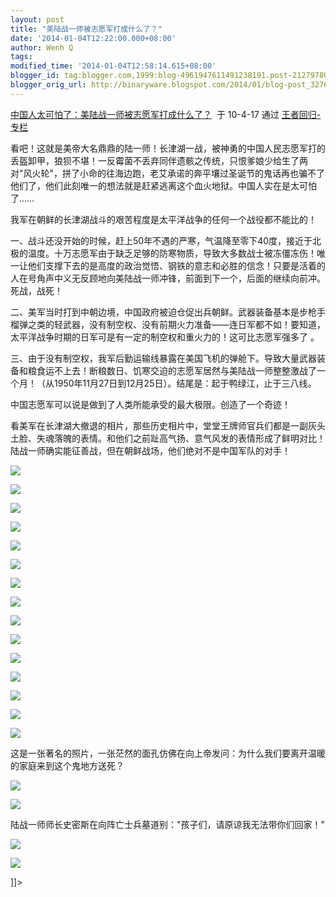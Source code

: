 ```yaml
---
layout: post
title: "美陆战一师被志愿军打成什么了？"
date: '2014-01-04T12:22:00.000+08:00'
author: Wenh Q
tags:
modified_time: '2014-01-04T12:58:14.615+08:00'
blogger_id: tag:blogger.com,1999:blog-4961947611491238191.post-212797808507246589
blogger_orig_url: http://binaryware.blogspot.com/2014/01/blog-post_3276.html
---
```

[中国人太可怕了：美陆战一师被志愿军打成什么了？](http://blog.china.com/u/060604/863/201004/6193877.html)  于
10-4-17 通过 [王者回归-专栏](http://blog.china.com/u/060604/863/)



看吧！这就是美帝大名鼎鼎的陆一师！长津湖一战，被神勇的中国人民志愿军打的丢盔卸甲，狼狈不堪！一反霉菌不丢弃同伴遗骸之传统，只恨爹娘少给生了两对"风火轮"，拼了小命的往海边跑，老艾承诺的奔平壤过圣诞节的鬼话再也骗不了他们了，他们此刻唯一的想法就是赶紧逃离这个血火地狱。中国人实在是太可怕了……




 我军在朝鲜的长津湖战斗的艰苦程度是太平洋战争的任何一个战役都不能比的！



一、战斗还没开始的时候，赶上50年不遇的严寒，气温降至零下40度，接近于北极的温度。十万志愿军由于缺乏足够的防寒物质，导致大多数战士被冻僵冻伤！唯一让他们支撑下去的是高度的政治觉悟、钢铁的意志和必胜的信念！只要是活着的人在号角声中义无反顾地向美陆战一师冲锋，前面到下一个，后面的继续向前冲。死战，战死！



二、美军当时打到中朝边境，中国政府被迫仓促出兵朝鲜。武器装备基本是步枪手榴弹之类的轻武器，没有制空权、没有前期火力准备——连日军都不如！要知道，太平洋战争时期的日军可是有一定的制空权和重火力的！这可比志愿军强多了
。



三、由于没有制空权，我军后勤运输线暴露在美国飞机的弹舱下。导致大量武器装备和粮食运不上去！断粮数日、饥寒交迫的志愿军居然与美陆战一师整整激战了一个月！（从1950年11月27日到12月25日）。结尾是：起于鸭绿江，止于三八线。


 中国志愿军可以说是做到了人类所能承受的最大极限。创造了一个奇迹！



看美军在长津湖大撤退的相片，那些历史相片中，堂堂王牌师官兵们都是一副灰头土脸、失魂落魄的表情。和他们之前趾高气扬、意气风发的表情形成了鲜明对比！陆战一师确实能征善战，但在朝鲜战场，他们绝对不是中国军队的对手！



![](https://images-blogger-opensocial.googleusercontent.com/gadgets/proxy?url=http%3A%2F%2Fimage.club.china.com%2Ftwhb%2F1011%2F2010%2F4%2F17%2F1271501169124.jpg&container=blogger&gadget=a&rewriteMime=image%2F*)



![](https://images-blogger-opensocial.googleusercontent.com/gadgets/proxy?url=http%3A%2F%2Fimage.club.china.com%2Ftwhb%2F1011%2F2010%2F4%2F17%2F1271501193370.jpg&container=blogger&gadget=a&rewriteMime=image%2F*)



![](https://images-blogger-opensocial.googleusercontent.com/gadgets/proxy?url=http%3A%2F%2Fimage.club.china.com%2Ftwhb%2F1011%2F2010%2F4%2F17%2F1271501239028.jpg&container=blogger&gadget=a&rewriteMime=image%2F*)



![](https://images-blogger-opensocial.googleusercontent.com/gadgets/proxy?url=http%3A%2F%2Fimage.club.china.com%2Ftwhb%2F1011%2F2010%2F4%2F17%2F1271501293349.jpg&container=blogger&gadget=a&rewriteMime=image%2F*)



![](https://images-blogger-opensocial.googleusercontent.com/gadgets/proxy?url=http%3A%2F%2Fimage.club.china.com%2Ftwhb%2F1011%2F2010%2F4%2F17%2F1271501334935.jpg&container=blogger&gadget=a&rewriteMime=image%2F*)



![](https://images-blogger-opensocial.googleusercontent.com/gadgets/proxy?url=http%3A%2F%2Fimage.club.china.com%2Ftwhb%2F1011%2F2010%2F4%2F17%2F1271501362062.jpg&container=blogger&gadget=a&rewriteMime=image%2F*)



![](https://images-blogger-opensocial.googleusercontent.com/gadgets/proxy?url=http%3A%2F%2Fimage.club.china.com%2Ftwhb%2F1011%2F2010%2F4%2F17%2F1271501438169.jpg&container=blogger&gadget=a&rewriteMime=image%2F*)



![](https://images-blogger-opensocial.googleusercontent.com/gadgets/proxy?url=http%3A%2F%2Fimage.club.china.com%2Ftwhb%2F1011%2F2010%2F4%2F17%2F1271501470487.jpg&container=blogger&gadget=a&rewriteMime=image%2F*)



![](https://images-blogger-opensocial.googleusercontent.com/gadgets/proxy?url=http%3A%2F%2Fimage.club.china.com%2Ftwhb%2F1011%2F2010%2F4%2F17%2F1271501501686.jpg&container=blogger&gadget=a&rewriteMime=image%2F*)



![](https://images-blogger-opensocial.googleusercontent.com/gadgets/proxy?url=http%3A%2F%2Fimage.club.china.com%2Ftwhb%2F1011%2F2010%2F4%2F17%2F1271501522842.jpg&container=blogger&gadget=a&rewriteMime=image%2F*)



![](https://images-blogger-opensocial.googleusercontent.com/gadgets/proxy?url=http%3A%2F%2Fimage.club.china.com%2Ftwhb%2F1011%2F2010%2F4%2F17%2F1271501572438.jpg&container=blogger&gadget=a&rewriteMime=image%2F*)



![](https://images-blogger-opensocial.googleusercontent.com/gadgets/proxy?url=http%3A%2F%2Fimage.club.china.com%2Ftwhb%2F1011%2F2010%2F4%2F17%2F1271501610156.jpg&container=blogger&gadget=a&rewriteMime=image%2F*)



![](https://images-blogger-opensocial.googleusercontent.com/gadgets/proxy?url=http%3A%2F%2Fimage.club.china.com%2Ftwhb%2F1011%2F2010%2F4%2F17%2F1271501627818.jpg&container=blogger&gadget=a&rewriteMime=image%2F*)



![](https://images-blogger-opensocial.googleusercontent.com/gadgets/proxy?url=http%3A%2F%2Fimage.club.china.com%2Ftwhb%2F1011%2F2010%2F4%2F17%2F1271501677666.jpg&container=blogger&gadget=a&rewriteMime=image%2F*)



![](https://images-blogger-opensocial.googleusercontent.com/gadgets/proxy?url=http%3A%2F%2Fimage.club.china.com%2Ftwhb%2F1011%2F2010%2F4%2F17%2F1271501711694.jpg&container=blogger&gadget=a&rewriteMime=image%2F*)



这是一张著名的照片，一张茫然的面孔仿佛在向上帝发问：为什么我们要离开温暖的家庭来到这个鬼地方送死？



![](https://images-blogger-opensocial.googleusercontent.com/gadgets/proxy?url=http%3A%2F%2Fimage.club.china.com%2Ftwhb%2F1011%2F2010%2F4%2F17%2F1271501747115.jpg&container=blogger&gadget=a&rewriteMime=image%2F*)



![](https://images-blogger-opensocial.googleusercontent.com/gadgets/proxy?url=http%3A%2F%2Fimage.club.china.com%2Ftwhb%2F1011%2F2010%2F4%2F17%2F1271501781713.jpg&container=blogger&gadget=a&rewriteMime=image%2F*)



陆战一师师长史密斯在向阵亡士兵墓道别："孩子们，请原谅我无法带你们回家！"



![](https://images-blogger-opensocial.googleusercontent.com/gadgets/proxy?url=http%3A%2F%2Fimage.club.china.com%2Ftwhb%2F1011%2F2010%2F4%2F17%2F1271501841648.jpg&container=blogger&gadget=a&rewriteMime=image%2F*)



![](https://images-blogger-opensocial.googleusercontent.com/gadgets/proxy?url=http%3A%2F%2Fimage.club.china.com%2Ftwhb%2F1011%2F2010%2F4%2F17%2F1271501866577.jpg&container=blogger&gadget=a&rewriteMime=image%2F*)

]]>
